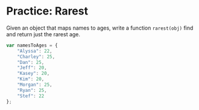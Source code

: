 # Practice: Rarest

Given an object that maps names to ages, write a function `rarest(obj)` find and return just the rarest age.

```js
var namesToAges = {
    "Alyssa": 22,
    "Charley": 25,
    "Dan": 25,
    "Jeff": 20,
    "Kasey": 20,
    "Kim": 20,
    "Morgan": 25,
    "Ryan": 25,
    "Stef": 22
};
```
